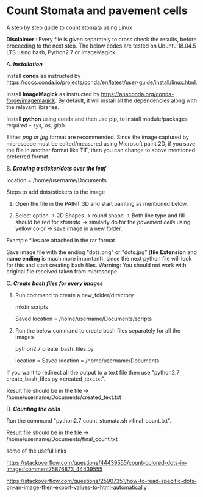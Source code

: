 # Count Stomata and pavement cells

A step by step guide to count stomata using Linux

**Disclaimer** : Every file is given separately to cross check the results, before proceeding to the next step. The below codes are tested on Ubuntu 18.04.5 LTS using bash, Python2.7 or ImageMagick.

A. **_Installation_**

Install **conda** as instructed by https://docs.conda.io/projects/conda/en/latest/user-guide/install/linux.html. 

Install **ImageMagick** as instructed by https://anaconda.org/conda-forge/imagemagick. By default, it will install all the dependencies along with the relavant libraries.

Install **python** using conda and then use pip, to install module/packages required - _sys, os, glob_.

Either *png or jpg* format are recommended. Since the image captured by microscope must be edited/measured using Microsoft paint 2D, if you save the file in another format like TIF, then you can change to above mentioned preferred format.

B. **_Drawing a sticker/dots over the leaf_**

location = /home/username/Documents

Steps to add dots/stickers to the image

1. Open the file in the PAINT 3D and start painting as mentioned below.

2. Select option -> 2D Shapes -> round shape -> Both line type and fill should be red for _stomata_ -> similarly do for the _pavement cells_ using yellow color -> save image in a new folder. 

Example files are attached in the rar format

Save image file with the ending "dots.png" or "dots.jpg" (**file Extension** and **name ending** is much more important), since the next python file will look for this and start creating bash files. Warning: You should not work with original file received taken from microscope.

C. **_Create bash files for every images_**

1. Run command to create a new_folder/directory
    
    mkdir scripts
    
    Saved location = /home/username/Documents/scripts
    
2. Run the below command to create bash files separately for all the images
   
   python2.7 create_bash_files.py
    
   location = Saved location = /home/username/Documents

If you want to redirect all the output to a text file then use "python2.7 create_bash_files.py >created_text.txt".

Result file should be in the file -> /home/username/Documents/created_text.txt

D. **_Counting the cells_**

Run the command "python2.7 count_stomata.sh >final_count.txt".

Result file should be in the file -> /home/username/Documents/final_count.txt

some of the useful links

https://stackoverflow.com/questions/44439555/count-colored-dots-in-image#comment75876873_44439555

https://stackoverflow.com/questions/25907351/how-to-read-specific-dots-on-an-image-then-export-values-to-html-automatically
